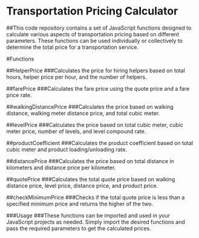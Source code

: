 # Transportation Pricing Calculator
##This code repository contains a set of JavaScript functions designed to calculate various aspects of transportation pricing based on different parameters. These functions can be used individually or collectively to determine the total price for a transportation service.

#Functions

##HelperPrice
###Calculates the price for hiring helpers based on total hours, helper price per hour, and the number of helpers.

##farePrice
###Calculates the fare price using the quote price and a fare price rate.

##walkingDistancePrice
###Calculates the price based on walking distance, walking meter distance price, and total cubic meter.

##levelPrice
###Calculates the price based on total cubic meter, cubic meter price, number of levels, and level compound rate.

##productCoefficient
###Calculates the product coefficient based on total cubic meter and product loading/unloading rate.

##distancePrice
###Calculates the price based on total distance in kilometers and distance price per kilometer.

##quotePrice
###Calculates the total quote price based on walking distance price, level price, distance price, and product price.

##checkMinimumPrice
###Checks if the total quote price is less than a specified minimum price and returns the higher of the two.

###Usage
###These functions can be imported and used in your JavaScript projects as needed. Simply import the desired functions and pass the required parameters to get the calculated prices.
